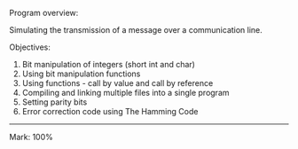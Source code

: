 Program overview:

Simulating the transmission of a message over a communication line.

Objectives:
1. Bit manipulation of integers (short int and char)
2. Using bit manipulation functions
3. Using functions - call by value and call by reference
4. Compiling and linking multiple files into a single program
5. Setting parity bits
6. Error correction code using The Hamming Code
- - -
Mark: 100%
